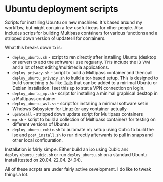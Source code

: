 # Ubuntu deployment scripts

Scripts for installing Ubuntu on new machines. It's based around my workflow, but might contain a few useful ideas for other people. Also includes scrips for building Multipass containers for various functions and a stripped down version of [updateall](https://github.com/teknostatik/updateall) for containers.

What this breaks down to is:

* `deploy_ubuntu.sh` - script to run directly after installing Ubuntu (desktop or server) to add the software I use regularly. This include the i3 WM and a lot of text editing/multimedia applications.
* `deploy_privacy.sh` - script to build a Multipass container and then call `deploy_ubuntu_privacy.sh` to build a tor-based setup. This is designed to build something _a bit_ like [Tails](https://tails.boum.org/) that can be added to a minimal Ubuntu or Debian installation. I set this up to stat a VPN connection on login.
* `deploy_ubuntu_mp.sh` - script for installing a minimal graphical desktop in a Multipass container
* `deploy_ubuntu_wsl.sh` - script for installing a minimal software set in Windows Subsystem for Linux (or any container, actually)
* `updateall` - stripped down update script for Multipass containers
* `mp.sh` - script to build a collection of Multipass containers for testing on different versions of Ubuntu
* `deploy_ubuntu_cubic.sh` to automate my setup using Cubic to build the iso and `post_install.sh` to run directly afterwards to pull in snaps and other local configuration.

Installation is fairly simple. Either build an iso using Cubic and `deploy_ubuntu_cubic.sh` or run `deploy_ubuntu.sh` on a standard Ubuntu install (tested on 20.04, 22.04, 24.04).

All of these scripts are under fairly active development. I do like to tweak things a lot.